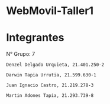 # WebMovil-Taller1

# Integrantes

N° Grupo: 7

    Denzel Delgado Urquieta, 21.401.250-2
    
    Darwin Tapia Urrutia, 21.599.630-1

    Juan Ignacio Castro, 21.219.278-3

    Martin Adones Tapia, 21.293.739-8
